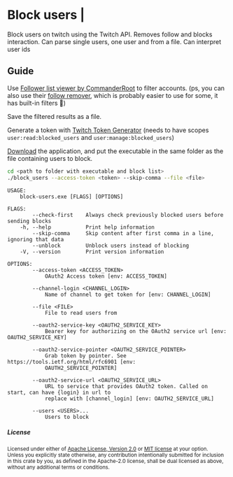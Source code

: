 Block users | 
============================================

Block users on twitch using the Twitch API. Removes follow and blocks interaction. Can parse single users, one user and from a file. Can interpret user ids 

## Guide

Use [Follower list viewer by CommanderRoot](https://twitch-tools.rootonline.de/followerlist_viewer.php) to filter accounts.
(ps, you can also use their [follow remover](https://twitch-tools.rootonline.de/follower_remover.php), which is probably easier to use for some, it has built-in filters 🙂)

Save the filtered results as a file.

Generate a token with [Twitch Token Generator](https://twitchtokengenerator.com/?scope=user:read:blocked_users+user:manage:blocked_users&auth=auth_stay) (needs to have scopes `user:read:blocked_users` and `user:manage:blocked_users`)

[Download](https://github.com/Emilgardis/block_users/releases/latest) the application, and put the executable in the same folder as the file containing users to block.

```sh
cd <path to folder with executable and block list>
./block_users --access-token <token> --skip-comma --file <file> 
```

```text
USAGE:
    block-users.exe [FLAGS] [OPTIONS]

FLAGS:
        --check-first    Always check previously blocked users before sending blocks
    -h, --help           Print help information
        --skip-comma     Skip content after first comma in a line, ignoring that data
        --unblock        Unblock users instead of blocking
    -V, --version        Print version information

OPTIONS:
        --access-token <ACCESS_TOKEN>
            OAuth2 Access token [env: ACCESS_TOKEN]

        --channel-login <CHANNEL_LOGIN>
            Name of channel to get token for [env: CHANNEL_LOGIN]

        --file <FILE>
            File to read users from

        --oauth2-service-key <OAUTH2_SERVICE_KEY>
            Bearer key for authorizing on the OAuth2 service url [env: OAUTH2_SERVICE_KEY]

        --oauth2-service-pointer <OAUTH2_SERVICE_POINTER>
            Grab token by pointer. See https://tools.ietf.org/html/rfc6901 [env:
            OAUTH2_SERVICE_POINTER]

        --oauth2-service-url <OAUTH2_SERVICE_URL>
            URL to service that provides OAuth2 token. Called on start, can have {login} in url to
            replace with [channel_login] [env: OAUTH2_SERVICE_URL]

        --users <USERS>...
            Users to block
```

<h5> License </h5>

<sup>
Licensed under either of <a href="LICENSE-APACHE">Apache License, Version
2.0</a> or <a href="LICENSE-MIT">MIT license</a> at your option.
</sup>

<br>

<sub>
Unless you explicitly state otherwise, any contribution intentionally submitted
for inclusion in this crate by you, as defined in the Apache-2.0 license, shall
be dual licensed as above, without any additional terms or conditions.
</sub>

